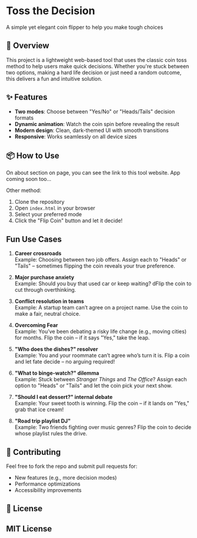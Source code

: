 
# Toss the Decision  
A simple yet elegant coin flipper to help you make tough choices  

## 🚀 Overview  
This project is a lightweight web-based tool that uses the classic coin toss method to help users make quick decisions. Whether you're stuck between two options, making a hard life decision or just need a random outcome, this delivers a fun and intuitive solution.  

## ✨ Features  
- **Two modes**: Choose between "Yes/No" or "Heads/Tails" decision formats  
- **Dynamic animation**: Watch the coin spin before revealing the result  
- **Modern design**: Clean, dark-themed UI with smooth transitions  
- **Responsive**: Works seamlessly on all device sizes  

## 📦 How to Use  

On about section on page, you can see the link to this tool website.
App coming soon too...

Other method:
1. Clone the repository  
2. Open `index.html` in your browser  
3. Select your preferred mode  
4. Click the "Flip Coin" button and let it decide!  

## Fun Use Cases

1. **Career crossroads**  
   Example: Choosing between two job offers. Assign each to "Heads" or "Tails" – sometimes flipping the coin reveals your true preference.  

2. **Major purchase anxiety**  
   Example: Should you buy that used car or keep waiting? dFlip the coin to cut through overthinking.  

3. **Conflict resolution in teams**  
   Example: A startup team can’t agree on a project name. Use the coin to make a fair, neutral choice.  

4. **Overcoming Fear**  
   Example: You’ve been debating a risky life change (e.g., moving cities) for months. Flip the coin – if it says "Yes," take the leap.  

5. **"Who does the dishes?" resolver**  
   Example: You and your roommate can’t agree who’s turn it is. Flip a coin and let fate decide – no arguing required!  

6. **"What to binge-watch?" dilemma**  
   Example: Stuck between *Stranger Things* and *The Office*? Assign each option to "Heads" or "Tails" and let the coin pick your next show.  

7. **"Should I eat dessert?" internal debate**  
   Example: Your sweet tooth is winning. Flip the coin – if it lands on "Yes," grab that ice cream!  

8. **"Road trip playlist DJ"**  
   Example: Two friends fighting over music genres? Flip the coin to decide whose playlist rules the drive.  

## 🤝 Contributing  
Feel free to fork the repo and submit pull requests for:  
- New features (e.g., more decision modes)  
- Performance optimizations  
- Accessibility improvements  

## 📄 License  
MIT License 
---
